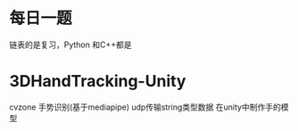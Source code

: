# 每日一题

链表的是复习，Python 和C++都是


# 3DHandTracking-Unity
cvzone 手势识别(基于mediapipe)
udp传输string类型数据
在unity中制作手的模型


